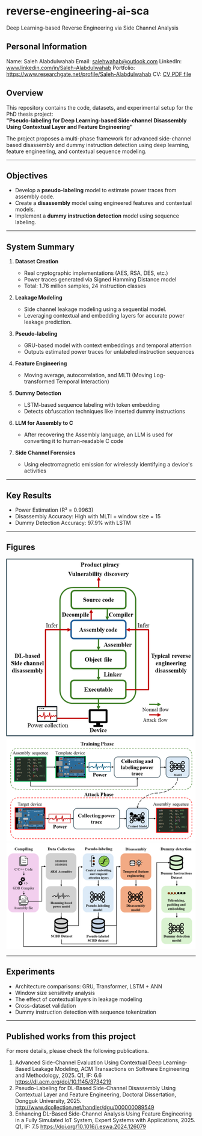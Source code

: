 # reverse-engineering-ai-sca
Deep Learning-based Reverse Engineering via Side Channel Analysis

## Personal Information
Name: Saleh Alabdulwahab
Email: salehwahab@outlook.com
LinkedIn: www.linkedin.com/in/Saleh-Alabdulwahab
Portfolio: https://www.researchgate.net/profile/Saleh-Alabdulwahab
CV: [CV PDF file](/main/SalehAlabdulwahab_CV.pdf)

## Overview
This repository contains the code, datasets, and experimental setup for the PhD thesis project:  
**"Pseudo-labeling for Deep Learning-based Side-channel Disassembly Using Contextual Layer and Feature Engineering"**

The project proposes a multi-phase framework for advanced side-channel based disassembly and dummy instruction detection using deep learning, feature engineering, and contextual sequence modeling.

---

## Objectives

- Develop a **pseudo-labeling** model to estimate power traces from assembly code.
- Create a **disassembly** model using engineered features and contextual models.
- Implement a **dummy instruction detection** model using sequence labeling.

---

## System Summary

1. **Dataset Creation**
   - Real cryptographic implementations (AES, RSA, DES, etc.)
   - Power traces generated via Signed Hamming Distance model
   - Total: 1.76 million samples, 24 instruction classes

2. **Leakage Modeling**
   - Side channel leakage modeling using a sequential model.
   - Leveraging contextual and embedding layers for accurate power leakage prediction.

4. **Pseudo-labeling**
   - GRU-based model with context embeddings and temporal attention
   - Outputs estimated power traces for unlabeled instruction sequences

5. **Feature Engineering**
   - Moving average, autocorrelation, and MLTI (Moving Log-transformed Temporal Interaction)

6. **Dummy Detection**
   - LSTM-based sequence labeling with token embedding
   - Detects obfuscation techniques like inserted dummy instructions
   
7. **LLM for Assembly to C**
   - After recovering the Assembly language, an LLM is used for converting it to human-readable C code

8. **Side Channel Forensics**
   - Using electromagnetic emission for wirelessly identifying a device's activities

---

## Key Results

- Power Estimation (R² = 0.9963)
- Disassembly Accuracy: High with MLTI + window size = 15
- Dummy Detection Accuracy: 97.9% with LSTM

---

## Figures

![Figure Title](figures/Picture1.png)
![Figure Title](figures/Picture2.png)
![Figure Title](figures/Picture3.png)

---

## Experiments

- Architecture comparisons: GRU, Transformer, LSTM + ANN
- Window size sensitivity analysis
- The effect of contextual layers in leakage modeling
- Cross-dataset validation
- Dummy instruction detection with sequence tokenization

---

## Published works from this project
For more details, please check the following publications.

1. Advanced Side-Channel Evaluation Using Contextual Deep Learning-Based Leakage Modeling, ACM
Transactions on Software Engineering and Methodology, 2025. Q1, IF: 6.6
https://dl.acm.org/doi/10.1145/3734219
2. Pseudo-Labeling for DL-Based Side-Channel Disassembly Using Contextual Layer and Feature Engineering,
Doctoral Dissertation, Dongguk University, 2025.
http://www.dcollection.net/handler/dgu/000000089549
3. Enhancing DL-Based Side-Channel Analysis Using Feature Engineering in a Fully Simulated IoT System, Expert
Systems with Applications, 2025. Q1, IF: 7.5
https://doi.org/10.1016/j.eswa.2024.126079
